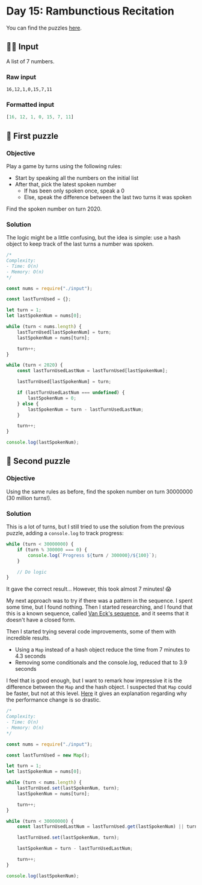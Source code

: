 # Day 15: Rambunctious Recitation

You can find the puzzles [here](https://adventofcode.com/2020/day/15).

## ✍🏼 Input

A list of 7 numbers.

### Raw input

```
16,12,1,0,15,7,11
```

### Formatted input

```js
[16, 12, 1, 0, 15, 7, 11]
```

## 🧩 First puzzle

### Objective

Play a game by turns using the following rules:

- Start by speaking all the numbers on the initial list
- After that, pick the latest spoken number
  - If has been only spoken once, speak a 0
  - Else, speak the difference between the last two turns it was spoken

Find the spoken number on turn 2020.

### Solution

The logic might be a little confusing, but the idea is simple: use a hash object to keep track of the last turns a number was spoken.

```js
/*
Complexity:
- Time: O(n)
- Memory: O(n)
*/

const nums = require("./input");

const lastTurnUsed = {};

let turn = 1;
let lastSpokenNum = nums[0];

while (turn < nums.length) {
	lastTurnUsed[lastSpokenNum] = turn;
	lastSpokenNum = nums[turn];

	turn++;
}

while (turn < 2020) {
	const lastTurnUsedLastNum = lastTurnUsed[lastSpokenNum];

	lastTurnUsed[lastSpokenNum] = turn;

	if (lastTurnUsedLastNum === undefined) {
		lastSpokenNum = 0;
	} else {
		lastSpokenNum = turn - lastTurnUsedLastNum;
	}

	turn++;
}

console.log(lastSpokenNum);
```

## 🧩 Second puzzle

### Objective

Using the same rules as before, find the spoken number on turn 30000000 (30 million turns!).

### Solution

This is a lot of turns, but I still tried to use the solution from the previous puzzle, adding a `console.log` to track progress:

```js
while (turn < 30000000) {
	if (turn % 300000 === 0) {
		console.log(`Progress ${turn / 300000}/${100}`);
	}

	// Do logic
}
```

It gave the correct result... However, this took almost 7 minutes! 😱

My next approach was to try if there was a pattern in the sequence. I spent some time, but I found nothing. Then I started researching, and I found that this is a known sequence, called [Van Eck's sequence](https://oeis.org/A181391), and it seems that it doesn't have a closed form.

Then I started trying several code improvements, some of them with incredible results.

- Using a `Map` instead of a hash object reduce the time from 7 minutes to 4.3 seconds
- Removing some conditionals and the console.log, reduced that to 3.9 seconds

I feel that is good enough, but I want to remark how impressive it is the difference between the `Map` and the hash object. I suspected that `Map` could be faster, but not at this level. [Here](https://stackoverflow.com/a/49164774/13797741) it gives an explanation regarding why the performance change is so drastic.

```js
/*
Complexity:
- Time: O(n)
- Memory: O(n)
*/

const nums = require("./input");

const lastTurnUsed = new Map();

let turn = 1;
let lastSpokenNum = nums[0];

while (turn < nums.length) {
	lastTurnUsed.set(lastSpokenNum, turn);
	lastSpokenNum = nums[turn];

	turn++;
}

while (turn < 30000000) {
	const lastTurnUsedLastNum = lastTurnUsed.get(lastSpokenNum) || turn;

	lastTurnUsed.set(lastSpokenNum, turn);

	lastSpokenNum = turn - lastTurnUsedLastNum;

	turn++;
}

console.log(lastSpokenNum);
```